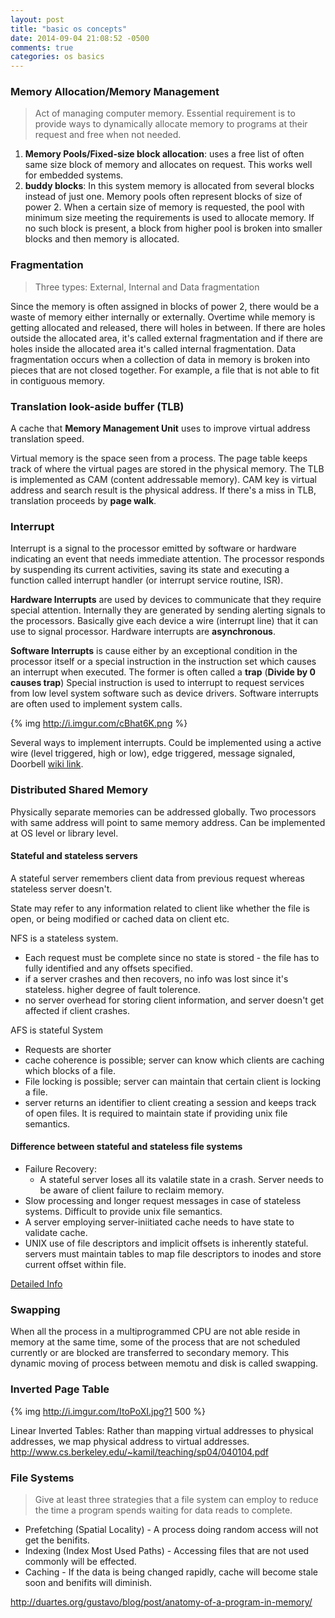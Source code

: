 ```yaml
---
layout: post
title: "basic os concepts"
date: 2014-09-04 21:08:52 -0500
comments: true
categories: os basics
---
```


### Memory Allocation/Memory Management

> Act of managing computer memory. Essential requirement is to provide ways to dynamically allocate memory to programs at their request and free when not needed.

1. **Memory Pools/Fixed-size block allocation**: uses a free list of often same size block of memory and allocates on request. This works well for embedded systems.
2. **buddy blocks**: In this system memory is allocated from several blocks instead of just one. Memory pools often represent blocks of size of power 2. When a certain size of memory is requested, the pool with minimum size meeting the requirements is used to allocate memory. If no such block is present, a block from higher pool is broken into smaller blocks and then memory is allocated.

### Fragmentation

> Three types: External, Internal and Data fragmentation

Since the memory is often assigned in blocks of power 2, there would be a waste of memory either internally or externally. Overtime while memory is getting allocated and released, there will holes in between. If there are holes outside the allocated area, it's called external fragmentation and if there are holes inside the allocated area it's called internal fragmentation.
Data fragmentation occurs when a collection of data in memory is broken into pieces that are not closed together. For example, a file that is not able to fit in contiguous memory.

### Translation look-aside buffer (TLB)

A cache that **Memory Management Unit** uses to improve virtual address translation speed.

Virtual memory is the space seen from a process. The page table keeps track of where the virtual pages are stored in the physical memory. The TLB is implemented as CAM (content addressable memory). CAM key is virtual address and search result is the physical address. If there's a miss in TLB, translation proceeds by **page walk**.

### Interrupt

Interrupt is a signal to the processor emitted by software or hardware indicating an event that needs immediate attention. The processor responds by suspending its current activities, saving its state and executing a function called interrupt handler (or interrupt service routine, ISR).

**Hardware Interrupts** are used by devices to communicate that they require special attention. Internally they are generated by sending alerting signals to the processors. Basically give each device a wire (interrupt line) that it can use to signal processor. Hardware interrupts are **asynchronous**.

**Software Interrupts** is cause either by an exceptional condition in the processor itself or a special instruction in the instruction set which causes an interrupt when executed. The former is often called a **trap** (**Divide by 0 causes trap**)
Special instruction is used to interrupt to request services from low level system software such as device drivers. Software interrupts are often used to implement system calls.

{% img http://i.imgur.com/cBhat6K.png %}

Several ways to implement interrupts. Could be implemented using a active wire (level triggered, high or low), edge triggered, message signaled, Doorbell [wiki link](http://en.wikipedia.org/wiki/Interrupt).

### Distributed Shared Memory

Physically separate memories can be addressed globally. Two processors with same address will point to same memory address. Can be implemented at OS level or library level.

#### Stateful and stateless servers

A stateful server remembers client data from previous request whereas stateless server doesn't.

State may refer to any information related to client like whether the file is open, or being modified or cached data on client etc.

NFS is a stateless system.
- Each request must be complete since no state is stored - the file has to fully identified and any offsets specified.
- if a server crashes and then recovers, no info was lost since it's stateless. higher degree of fault tolerence.
- no server overhead for storing client information, and server doesn't get affected if client crashes.


AFS is stateful System
- Requests are shorter
- cache coherence is possible; server can know which clients are caching which blocks of a file.
- File locking is possible; server can maintain that certain client is locking a file.
- server returns an identifier to client creating a session and keeps track of open files. It is required to maintain state if providing unix file semantics.


#### Difference between stateful and stateless file systems

- Failure Recovery:
    * A stateful server loses all its valatile state in a crash. Server needs to be aware of client failure to reclaim memory.
- Slow processing and longer request messages in case of stateless systems. Difficult to provide unix file semantics.
- A server employing server-iniitiated cache needs to have state to validate cache.
- UNIX use of file descriptors and implicit offsets is inherently stateful. servers must maintain tables to map file descriptors to inodes and store current offset within file.

[Detailed Info](http://www.cs.gmu.edu/~setia/cs571-F02/slides/lec9.pdf)

### Swapping

When all the process in a multiprogrammed CPU are not able reside in memory at the same time, some of the process that are not scheduled currently or are blocked are transferred to secondary memory. This dynamic moving of process between memotu and disk is called swapping.

### Inverted Page Table

{% img http://i.imgur.com/ItoPoXI.jpg?1 500 %}

Linear Inverted Tables: Rather than mapping virtual addresses to physical addresses, we map physical address to virtual addresses.
http://www.cs.berkeley.edu/~kamil/teaching/sp04/040104.pdf

### File Systems

> Give at least three strategies that a file system can employ to reduce the time a program spends waiting for data reads to complete.

* Prefetching (Spatial Locality) - A process doing random access will not get the benifits.
* Indexing (Index Most Used Paths) - Accessing files that are not used commonly will be effected.
* Caching - If the data is being changed rapidly, cache will become stale soon and benifits will diminish.


http://duartes.org/gustavo/blog/post/anatomy-of-a-program-in-memory/
